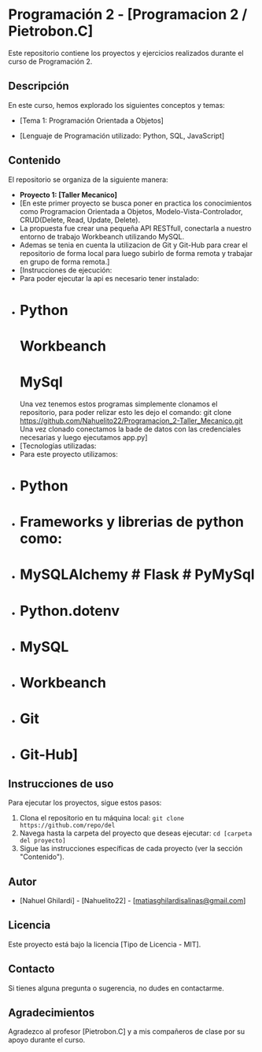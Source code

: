 # Programación 2 - [Programacion 2 / Pietrobon.C]

Este repositorio contiene los proyectos y ejercicios realizados durante el curso de Programación 2.

## Descripción

En este curso, hemos explorado los siguientes conceptos y temas:

* [Tema 1: Programación Orientada a Objetos]

* [Lenguaje de Programación utilizado: Python, SQL, JavaScript]

## Contenido

El repositorio se organiza de la siguiente manera:

* **Proyecto 1: [Taller Mecanico]**
* [En este primer proyecto se busca poner en practica los conocimientos como Programacion Orientada a Objetos, Modelo-Vista-Controlador, CRUD(Delete, Read, Update, Delete).
* La propuesta fue crear una pequeña API RESTfull, conectarla a nuestro entorno de trabajo Workbeanch utilizando MySQL.
* Ademas se tenia en cuenta la utilizacion de Git y Git-Hub para crear el repositorio de forma local para luego subirlo de forma remota y trabajar en grupo de forma remota.]
* [Instrucciones de ejecución:
* Para poder ejecutar la api es necesario tener instalado:
* # Python
  # Workbeanch
  # MySql
  Una vez tenemos estos programas simplemente clonamos el repositorio, para poder relizar esto les dejo el comando:
  git clone https://github.com/Nahuelito22/Programacion_2-Taller_Mecanico.git
  Una vez clonado conectamos la bade de datos con las credenciales necesarias y luego ejecutamos app.py]
* [Tecnologías utilizadas:
* Para este proyecto utilizamos:
* # Python
* # Frameworks y librerias de python como:
*   # MySQLAlchemy   # Flask   # PyMySql
*   # Python.dotenv
* # MySQL
* # Workbeanch
* # Git
* # Git-Hub]

  
## Instrucciones de uso

Para ejecutar los proyectos, sigue estos pasos:

1. Clona el repositorio en tu máquina local: `git clone https://github.com/repo/del`
2. Navega hasta la carpeta del proyecto que deseas ejecutar: `cd [carpeta del proyecto]`
3. Sigue las instrucciones específicas de cada proyecto (ver la sección "Contenido").

## Autor

* [Nahuel Ghilardi] - [Nahuelito22] - [matiasghilardisalinas@gmail.com]

## Licencia

Este proyecto está bajo la licencia [Tipo de Licencia - MIT].

## Contacto

Si tienes alguna pregunta o sugerencia, no dudes en contactarme.

## Agradecimientos

Agradezco al profesor [Pietrobon.C] y a mis compañeros de clase por su apoyo durante el curso.
